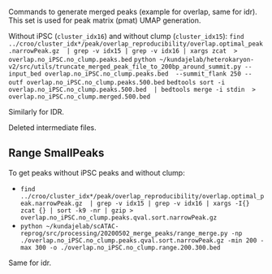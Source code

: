 Commands to generate merged peaks (example for overlap, same for idr). This set is used for peak matrix (pmat) UMAP generation.

Without iPSC (`cluster_idx16`) and without clump (`cluster_idx15`):
`find ../croo/cluster_idx*/peak/overlap_reproducibility/overlap.optimal_peak.narrowPeak.gz  | grep -v idx15 | grep -v idx16 | xargs zcat  > overlap.no_iPSC.no_clump.peaks.bed`
`python ~/kundajelab/heterokaryon-v2/src/utils/truncate_merged_peak_file_to_200bp_around_summit.py --input_bed overlap.no_iPSC.no_clump.peaks.bed  --summit_flank 250 --outf overlap.no_iPSC.no_clump.peaks.500.bed`
`bedtools sort -i overlap.no_iPSC.no_clump.peaks.500.bed  | bedtools merge -i stdin  > overlap.no_iPSC.no_clump.merged.500.bed`

Similarly for IDR.

Deleted intermediate files.

## Range SmallPeaks

To get peaks without iPSC peaks and without clump: 
- `find ../croo/cluster_idx*/peak/overlap_reproducibility/overlap.optimal_peak.narrowPeak.gz  | grep -v idx15 | grep -v idx16 | xargs -I{} zcat {} | sort -k9 -nr | gzip > overlap.no_iPSC.no_clump.peaks.qval.sort.narrowPeak.gz`
- `python ~/kundajelab/scATAC-reprog/src/processing/20200502_merge_peaks/range_merge.py -np ./overlap.no_iPSC.no_clump.peaks.qval.sort.narrowPeak.gz -min 200 -max 300 -o ./overlap.no_iPSC.no_clump.range.200.300.bed`

Same for idr.
